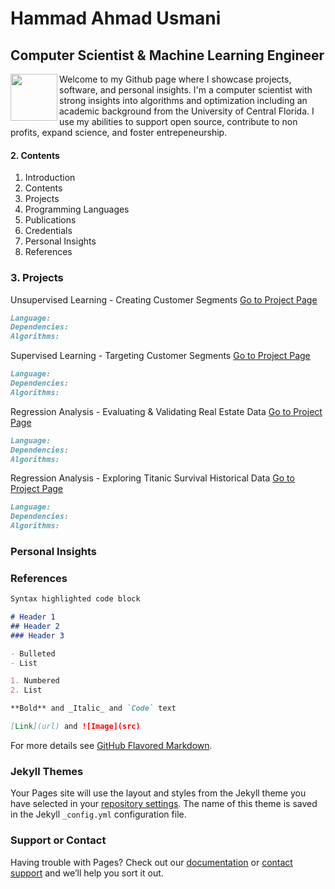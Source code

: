 # Hammad Ahmad Usmani
## Computer Scientist & Machine Learning Engineer

<img src="https://hammad93.github.io/Hammad.png" width="75" align="left"> Welcome to my Github page where I showcase projects, software, and personal insights. I'm a computer scientist with strong insights into algorithms and optimization including an academic background from the University of Central Florida. I use my abilities to support open source, contribute to non profits, expand science, and foster entrepeneurship. 

#### 2. Contents

1. Introduction
2. Contents
3. Projects
4. Programming Languages
5. Publications
6. Credentials
7. Personal Insights
8. References

### 3. Projects

Unsupervised Learning - Creating Customer Segments
[Go to Project Page](https://hammad93.github.io/unsupervisedlearning)
```markdown
Language: 
Dependencies:
Algorithms:
```

Supervised Learning - Targeting Customer Segments
[Go to Project Page](https://hammad93.github.io/supervisedlearning)
```markdown
Language: 
Dependencies:
Algorithms:
```

Regression Analysis - Evaluating & Validating Real Estate Data
[Go to Project Page](https://hammad93.github.io/bostonhousing)
```markdown
Language: 
Dependencies:
Algorithms:
```

Regression Analysis - Exploring Titanic Survival Historical Data
[Go to Project Page](https://hammad93.github.io/titanic)
```markdown
Language: 
Dependencies:
Algorithms:
```

### Personal Insights


### References
```markdown
Syntax highlighted code block

# Header 1
## Header 2
### Header 3

- Bulleted
- List

1. Numbered
2. List

**Bold** and _Italic_ and `Code` text

[Link](url) and ![Image](src)
```

For more details see [GitHub Flavored Markdown](https://guides.github.com/features/mastering-markdown/).

### Jekyll Themes

Your Pages site will use the layout and styles from the Jekyll theme you have selected in your [repository settings](https://github.com/hammad93/hammad93.github.io/settings). The name of this theme is saved in the Jekyll `_config.yml` configuration file.

### Support or Contact

Having trouble with Pages? Check out our [documentation](https://help.github.com/categories/github-pages-basics/) or [contact support](https://github.com/contact) and we’ll help you sort it out.
